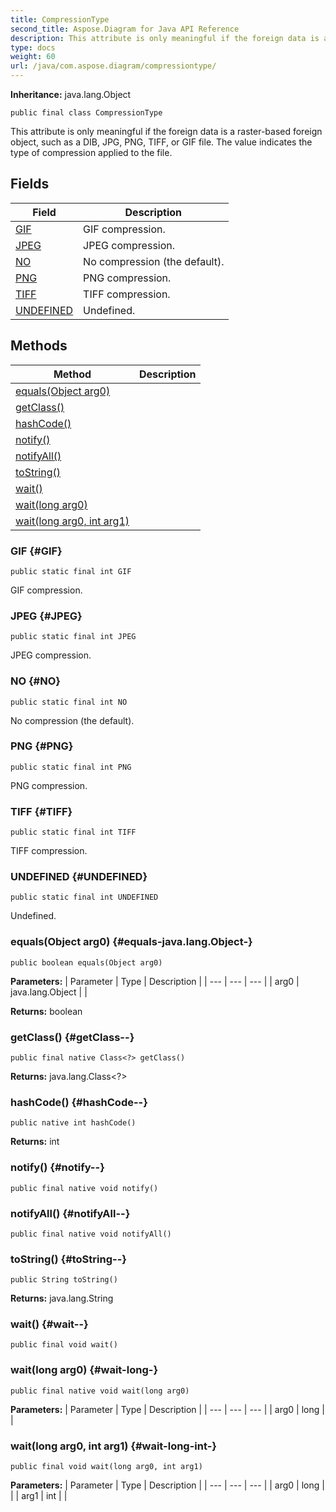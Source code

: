 ```yaml
---
title: CompressionType
second_title: Aspose.Diagram for Java API Reference
description: This attribute is only meaningful if the foreign data is a raster-based foreign object such as a DIB JPG PNG TIFF or GIF file.
type: docs
weight: 60
url: /java/com.aspose.diagram/compressiontype/
---
```


**Inheritance:**
java.lang.Object
```
public final class CompressionType
```

This attribute is only meaningful if the foreign data is a raster-based foreign object, such as a DIB, JPG, PNG, TIFF, or GIF file. The value indicates the type of compression applied to the file.
## Fields

| Field | Description |
| --- | --- |
| [GIF](#GIF) | GIF compression. |
| [JPEG](#JPEG) | JPEG compression. |
| [NO](#NO) | No compression (the default). |
| [PNG](#PNG) | PNG compression. |
| [TIFF](#TIFF) | TIFF compression. |
| [UNDEFINED](#UNDEFINED) | Undefined. |
## Methods

| Method | Description |
| --- | --- |
| [equals(Object arg0)](#equals-java.lang.Object-) |  |
| [getClass()](#getClass--) |  |
| [hashCode()](#hashCode--) |  |
| [notify()](#notify--) |  |
| [notifyAll()](#notifyAll--) |  |
| [toString()](#toString--) |  |
| [wait()](#wait--) |  |
| [wait(long arg0)](#wait-long-) |  |
| [wait(long arg0, int arg1)](#wait-long-int-) |  |
### GIF {#GIF}
```
public static final int GIF
```


GIF compression.

### JPEG {#JPEG}
```
public static final int JPEG
```


JPEG compression.

### NO {#NO}
```
public static final int NO
```


No compression (the default).

### PNG {#PNG}
```
public static final int PNG
```


PNG compression.

### TIFF {#TIFF}
```
public static final int TIFF
```


TIFF compression.

### UNDEFINED {#UNDEFINED}
```
public static final int UNDEFINED
```


Undefined.

### equals(Object arg0) {#equals-java.lang.Object-}
```
public boolean equals(Object arg0)
```




**Parameters:**
| Parameter | Type | Description |
| --- | --- | --- |
| arg0 | java.lang.Object |  |

**Returns:**
boolean
### getClass() {#getClass--}
```
public final native Class<?> getClass()
```




**Returns:**
java.lang.Class<?>
### hashCode() {#hashCode--}
```
public native int hashCode()
```




**Returns:**
int
### notify() {#notify--}
```
public final native void notify()
```




### notifyAll() {#notifyAll--}
```
public final native void notifyAll()
```




### toString() {#toString--}
```
public String toString()
```




**Returns:**
java.lang.String
### wait() {#wait--}
```
public final void wait()
```




### wait(long arg0) {#wait-long-}
```
public final native void wait(long arg0)
```




**Parameters:**
| Parameter | Type | Description |
| --- | --- | --- |
| arg0 | long |  |

### wait(long arg0, int arg1) {#wait-long-int-}
```
public final void wait(long arg0, int arg1)
```




**Parameters:**
| Parameter | Type | Description |
| --- | --- | --- |
| arg0 | long |  |
| arg1 | int |  |

